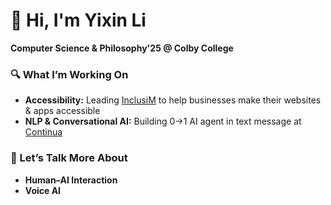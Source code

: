 # 👋 Hi, I'm Yixin Li

**Computer Science & Philosophy'25 @ Colby College**

### 🔍 What I’m Working On
- **Accessibility:** Leading [InclusiM](https://www.inclusim.org/) to help businesses make their websites & apps accessible
- **NLP & Conversational AI:** Building 0→1 AI agent in text message at [Continua](https://continua.ai/)

### 💬 Let’s Talk More About
- **Human–AI Interaction**  
- **Voice AI**


